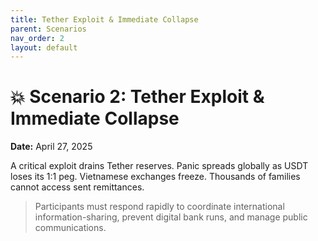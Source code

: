 ```yaml
---
title: Tether Exploit & Immediate Collapse
parent: Scenarios
nav_order: 2
layout: default
---
```


# 💥 Scenario 2: Tether Exploit & Immediate Collapse

**Date:** April 27, 2025

A critical exploit drains Tether reserves. Panic spreads globally as USDT loses its 1:1 peg. Vietnamese exchanges freeze. Thousands of families cannot access sent remittances.

> Participants must respond rapidly to coordinate international information-sharing, prevent digital bank runs, and manage public communications.
